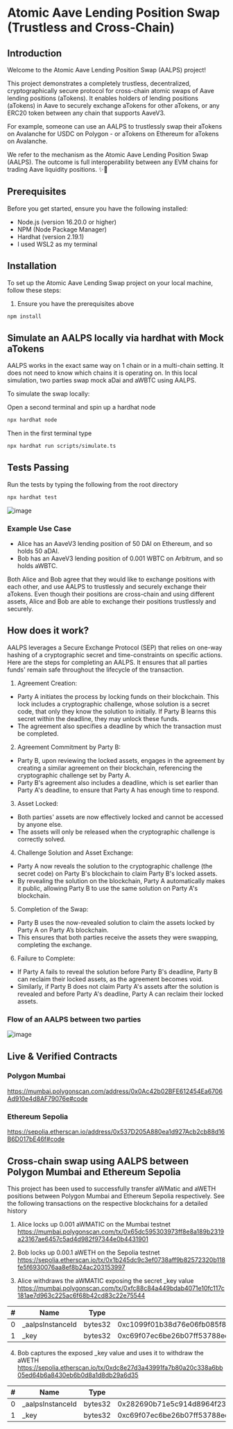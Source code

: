 # Atomic Aave Lending Position Swap (Trustless and Cross-Chain)

## Introduction

Welcome to the Atomic Aave Lending Position Swap (AALPS) project!

This project demonstrates a completely trustless, decentralized, cryptographically secure protocol for cross-chain atomic swaps of Aave lending positions (aTokens). It enables holders of lending positions (aTokens) in Aave to securely exchange aTokens for other aTokens, or any ERC20 token between any chain that supports AaveV3.

For example, someone can use an AALPS to trustlessly swap their aTokens on Avalanche for USDC on Polygon - or aTokens on Ethereum for aTokens on Avalanche.

We refer to the mechanism as the Atomic Aave Lending Position Swap (AALPS). The outcome is full interoperability between any EVM chains for trading Aave liquidity positions. ✨👻

## Prerequisites

Before you get started, ensure you have the following installed:

- Node.js (version 16.20.0 or higher)
- NPM (Node Package Manager)
- Hardhat (version 2.19.1)
- I used WSL2 as my terminal

## Installation

To set up the Atomic Aave Lending Swap project on your local machine, follow these steps:

1. Ensure you have the prerequisites above

```bash
npm install
```

## Simulate an AALPS locally via hardhat with Mock aTokens

AALPS works in the exact same way on 1 chain or in a multi-chain setting. It does not need to know which chains it is operating on. In this local simulation, two parties swap mock aDai and aWBTC using AALPS.

To simulate the swap locally:

Open a second terminal and spin up a hardhat node

```bash
npx hardhat node
```

Then in the first terminal type

```bash
npx hardhat run scripts/simulate.ts
```

## Tests Passing

Run the tests by typing the following from the root directory
```bash
npx hardhat test
```

![image](https://github.com/Oskii/aave-cross-chain-lending-position-swaps/assets/30426408/e9045dbe-58f2-4e6c-b88b-9031907263f3)


### Example Use Case

- Alice has an AaveV3 lending position of 50 DAI on Ethereum, and so holds 50 aDAI.
- Bob has an AaveV3 lending position of 0.001 WBTC on Arbitrum, and so holds aWBTC.

Both Alice and Bob agree that they would like to exchange positions with each other, and use AALPS to trustlessly and securely exchange their aTokens. Even though their positions are cross-chain and using different assets, Alice and Bob are able to exchange their positions trustlessly and securely.

## How does it work?

AALPS leverages a Secure Exchange Protocol (SEP) that relies on one-way hashing of a cryptographic secret and time-constraints on specific actions. Here are the steps for completing an AALPS. It ensures that all parties funds' remain safe throughout the lifecycle of the transaction.

1. Agreement Creation:

- Party A initiates the process by locking funds on their blockchain. This lock includes a cryptographic challenge, whose solution is a secret code, that only they know the solution to initially. If Party B learns this secret within the deadline, they may unlock these funds.
- The agreement also specifies a deadline by which the transaction must be completed.

2. Agreement Commitment by Party B:

- Party B, upon reviewing the locked assets, engages in the agreement by creating a similar agreement on their blockchain, referencing the cryptographic challenge set by Party A.
- Party B's agreement also includes a deadline, which is set earlier than Party A's deadline, to ensure that Party A has enough time to respond.

3. Asset Locked:

- Both parties' assets are now effectively locked and cannot be accessed by anyone else.
- The assets will only be released when the cryptographic challenge is correctly solved.

4. Challenge Solution and Asset Exchange:

- Party A now reveals the solution to the cryptographic challenge (the secret code) on Party B's blockchain to claim Party B's locked assets.
- By revealing the solution on the blockchain, Party A automatically makes it public, allowing Party B to use the same solution on Party A's blockchain.

5. Completion of the Swap:

- Party B uses the now-revealed solution to claim the assets locked by Party A on Party A’s blockchain.
- This ensures that both parties receive the assets they were swapping, completing the exchange.

6. Failure to Complete:

- If Party A fails to reveal the solution before Party B's deadline, Party B can reclaim their locked assets, as the agreement becomes void.
- Similarly, if Party B does not claim Party A's assets after the solution is revealed and before Party A's deadline, Party A can reclaim their locked assets.

### Flow of an AALPS between two parties

![image](https://github.com/Oskii/aave-cross-chain-lending-position-swaps/assets/30426408/cd835243-1552-4873-8a1e-aa950cb94d2a)

## Live & Verified Contracts

### Polygon Mumbai 

https://mumbai.polygonscan.com/address/0x0Ac42b02BFE612454Ea6706Ad910e4d8AF79076e#code

### Ethereum Sepolia

https://sepolia.etherscan.io/address/0x537D205A880ea1d927Acb2cb88d16B6D017bE46f#code

## Cross-chain swap using AALPS between Polygon Mumbai and Ethereum Sepolia

This project has been used to successfully transfer aWMatic and aWETH positions between Polygon Mumbai and Ethereum Sepolia respectively. See the following transactions on the respective blockchains for a detailed history

1. Alice locks up 0.001 aWMATIC on the Mumbai testnet
https://mumbai.polygonscan.com/tx/0x65dc595303973ff8e8a189b2319a23167ae6457c5ad4d982f97344e0b4431901

2. Bob locks up 0.00.1 aWETH on the Sepolia testnet
https://sepolia.etherscan.io/tx/0x1b245dc9c3ef0738aff9b82572320b118fe5f6930076aa8ef8b24ac203153997

3. Alice withdraws the aWMATIC exposing the secret _key value
https://mumbai.polygonscan.com/tx/0xfc88c84a449bdab4071e10fc117c181ae7d963c225ac6f68b42cd83c22e75544

| #  | Name            | Type    | Data                                                         |
|----|-----------------|---------|--------------------------------------------------------------|
| 0  | _aalpsInstanceId | bytes32 | 0xc1099f01b38d76e06fb085f84ea3a479ab7cb7e6977c2df9c9c38970f61b7543 |
| 1  | _key            | bytes32 | 0xc69f07ec6be26b07ff53788ee2ddb717b5ac87d77b8d865a03e7909513fbdf27 |

4. Bob captures the exposed _key value and uses it to withdraw the aWETH
https://sepolia.etherscan.io/tx/0xdc8e27d3a43991fa7b80a20c338a6bb05ed64b6a8430eb6b0d8a1d8db29a6d35

| #  | Name            | Type    | Data                                                         |
|----|-----------------|---------|--------------------------------------------------------------|
| 0  | _aalpsInstanceId | bytes32 | 0x282690b71e5c914d8964f239a5d9b9d3bb73ada523ae0eb9be5683ec1f01ea64 |
| 1  | _key            | bytes32 | 0xc69f07ec6be26b07ff53788ee2ddb717b5ac87d77b8d865a03e7909513fbdf27 |